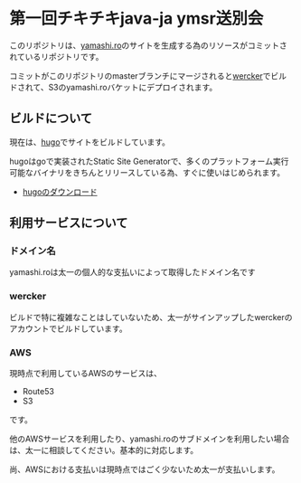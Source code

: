 # 第一回チキチキjava-ja ymsr送別会

このリポジトリは、[yamashi.ro](http://yamashi.ro)のサイトを生成する為のリソースがコミットされているリポジトリです。

コミットがこのリポジトリのmasterブランチにマージされると[wercker](http://wercker.com/)でビルドされて、S3のyamashi.roバケットにデプロイされます。

## ビルドについて

現在は、[hugo](http://hugo.spf13.com/)でサイトをビルドしています。

hugoはgoで実装されたStatic Site Generatorで、多くのプラットフォーム実行可能なバイナリをきちんとリリースしている為、すぐに使いはじめられます。

- [hugoのダウンロード](https://github.com/spf13/hugo/releases)

## 利用サービスについて

### ドメイン名
yamashi.roは太一の個人的な支払いによって取得したドメイン名です

### wercker
ビルドで特に複雑なことはしていないため、太一がサインアップしたwerckerのアカウントでビルドしています。

### AWS

現時点で利用しているAWSのサービスは、

- Route53
- S3

です。

他のAWSサービスを利用したり、yamashi.roのサブドメインを利用したい場合は、太一に相談してください。基本的に対応します。

尚、AWSにおける支払いは現時点ではごく少ないため太一が支払いします。
